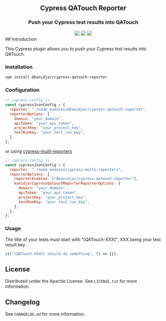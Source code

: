 <h2 align="center">Cypress QATouch Reporter</h2>
<h3 align="center">
Push your Cypress test results into QATouch
</h3>

<div align="center">
<a href="https://github.com/kanidjar/cypress-qatouch-reporter/actions/workflows/build.yaml"><img src="https://github.com/kanidjar/cypress-qatouch-reporter/actions/workflows/build.yaml/badge.svg?branch=main" /></a>
<a href="https://github.com/kanidjar/cypress-qatouch-reporter/actions/workflows/test.yaml"><img src="https://github.com/kanidjar/cypress-qatouch-reporter/actions/workflows/test.yaml/badge.svg?branch=main" /></a>
<a href="https://github.com/kanidjar/cypress-qatouch-reporter/actions/workflows/lint.yaml"><img src="https://github.com/kanidjar/cypress-qatouch-reporter/actions/workflows/lint.yaml/badge.svg?branch=main" /></a>
</div>
## Introduction

This Cypress plugin allows you to push your Cypress test results into QATouch.

### Installation

```sh
npm install @kanidjar/cypress-qatouch-reporter
```

### Configuration

```javascript
// cypress.config.js
const cypressJsonConfig = {
  reporter: "./node_modules/@kanidjar/cypress-qatouch-reporter",
  reporterOptions: {
    domain: "your_domain",
    apiToken: "your_api_token",
    projectKey: "your_project_key",
    testRunKey: "your_test_run_key",
  },
};
```

or using [cypress-multi-reporters](https://github.com/you54f/cypress-multi-reporters)

```javascript
// cypress.config.js
const cypressJsonConfig = {
  reporter: "./node_modules/cypress-multi-reporters",
  reporterOptions: {
    reporterEnabled: ["@kanidjar/cypress-qatouch-reporter"],
    kanidjarCypressQatouchReporterReporterOptions: {
      domain: "your_domain",
      apiToken: "your_api_token",
      projectKey: "your_project_key",
      testRunKey: "your_test_run_key",
    },
  },
};
```

### Usage

The title of your tests must start with "[QATouch-XXX]", XXX being your test result key.

```javascript
it("[QATouch-XXXX] should do something", () => {});
```

## License

Distributed under the Apache License. See `LICENSE.txt` for more information.

## Changelog

See `CHANGELOG.md` for more information.
